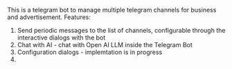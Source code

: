 This is a telegram bot to manage multiple telegram channels for business and advertisement.
Features:
1) Send periodic messages to the list of channels, configurable through the interactive dialogs with the bot
2) Chat with AI - chat with Open AI LLM inside the Telegram Bot
3) Configuration dialogs - implemtation is in progress
4) 